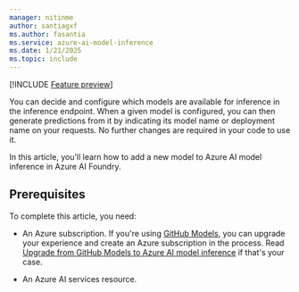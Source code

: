 ```yaml
---
manager: nitinme
author: santiagxf
ms.author: fasantia 
ms.service: azure-ai-model-inference
ms.date: 1/21/2025
ms.topic: include
---
```


[!INCLUDE [Feature preview](../../../../ai-studio/includes/feature-preview.md)]

You can decide and configure which models are available for inference in the inference endpoint. When a given model is configured, you can then generate predictions from it by indicating its model name or deployment name on your requests. No further changes are required in your code to use it.

In this article, you'll learn how to add a new model to Azure AI model inference in Azure AI Foundry.

## Prerequisites

To complete this article, you need:

* An Azure subscription. If you're using [GitHub Models](https://docs.github.com/en/github-models/), you can upgrade your experience and create an Azure subscription in the process. Read [Upgrade from GitHub Models to Azure AI model inference](../../how-to/quickstart-github-models.md) if that's your case.

* An Azure AI services resource.